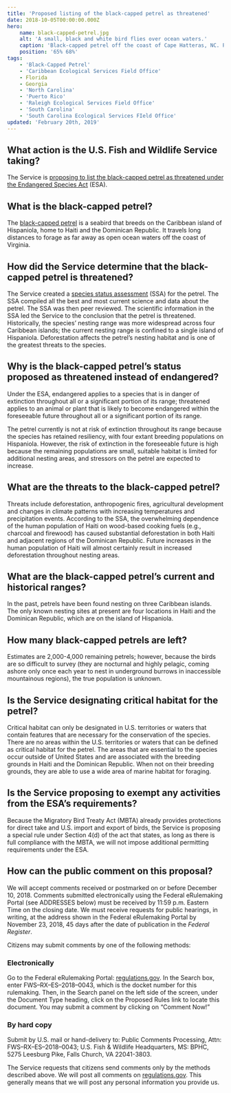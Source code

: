 ```yaml
---
title: 'Proposed listing of the black-capped petrel as threatened'
date: 2018-10-05T00:00:00.000Z
hero:
    name: black-capped-petrel.jpg
    alt: 'A small, black and white bird flies over ocean waters.'
    caption: 'Black-capped petrel off the coast of Cape Hatteras, NC. Photo © Brian Patteson, <a href="http://seabirding.com">seabirding.com</a> used with permission.'
    position: '65% 68%'
tags:
    - 'Black-Capped Petrel'
    - 'Caribbean Ecological Services Field Office'
    - Florida
    - Georgia
    - 'North Carolina'
    - 'Puerto Rico'
    - 'Raleigh Ecological Services Field Office'
    - 'South Carolina'
    - 'South Carolina Ecological Services FIeld Office'
updated: 'February 20th, 2019'
---
```


## What action is the U.S. Fish and Wildlife Service taking?

The Service is [proposing to list the black-capped petrel as threatened under the Endangered Species Act](/news/2018/10/us-fish-and-wildlife-service-proposes-endangered-species-act-protection-for-little-devil-caribbean-seabird/) (ESA).

## What is the black-capped petrel?

The [black-capped petrel](/wildlife/birds/black-capped-petrel) is a seabird that breeds on the Caribbean island of Hispaniola, home to Haiti and the Dominican Republic. It travels long distances to forage as far away as open ocean waters off the coast of Virginia.

## How did the Service determine that the black-capped petrel is threatened?

The Service created a [species status assessment](https://ecos.fws.gov/ServCat/DownloadFile/156429) (SSA) for the petrel. The SSA  compiled all the best and most current science and data about the petrel. The SSA was then peer reviewed. The scientific information in the SSA led the Service to the conclusion that the petrel is threatened. Historically, the species’ nesting range was more widespread across four Caribbean islands; the current nesting range is confined to a single island of Hispaniola. Deforestation affects the petrel’s nesting habitat and is one of the greatest threats to the species.

## Why is the black-capped petrel’s status proposed as threatened instead of endangered?

Under the ESA, endangered applies to a species that is in danger of extinction throughout all or a significant portion of its range; threatened applies to an animal or plant that is likely to become endangered within the foreseeable future throughout all or a significant portion of its range.  

The petrel currently is not at risk of extinction throughout its range because the species has retained resiliency, with four extant breeding populations on Hispaniola. However, the risk of extinction in the foreseeable future is high because the remaining populations are small, suitable habitat is limited for additional nesting areas, and stressors on the petrel are expected to increase.

## What are the threats to the black-capped petrel?

Threats include deforestation, anthropogenic fires, agricultural development and changes in climate patterns with increasing temperatures and precipitation events. According to the SSA, the overwhelming dependence of the human population of Haiti on wood-based cooking fuels (e.g., charcoal and firewood) has caused substantial deforestation in both Haiti and adjacent regions of the Dominican Republic. Future increases in the human population of Haiti will almost certainly result in increased deforestation throughout nesting areas.

## What are the black-capped petrel’s current and historical ranges?

In the past, petrels have been found nesting on three Caribbean islands. The only known nesting sites at present are four locations in Haiti and the Dominican Republic, which are on the island of Hispaniola.

## How many black-capped petrels are left?

Estimates are 2,000-4,000 remaining petrels; however, because the birds are so difficult to survey (they are nocturnal and highly pelagic, coming ashore only once each year to nest in underground burrows in inaccessible mountainous regions), the true population is unknown.

## Is the Service designating critical habitat for the petrel?

Critical habitat can only be designated in U.S. territories or waters that contain features that are necessary for the conservation of the species.  There are no areas within the U.S. territories or waters that can be defined as critical habitat for the petrel.  The areas that are essential to the species occur outside of United States and are associated with the breeding grounds in Haiti and the Dominican Republic.  When not on their breeding grounds, they are able to use a wide area of marine habitat for foraging.

## Is the Service proposing to exempt any activities from the ESA’s requirements?

Because the Migratory Bird Treaty Act (MBTA) already provides protections for direct take and U.S. import and export of birds, the Service is proposing a special rule under Section 4(d) of the act that states, as long as there is full compliance with the MBTA, we will not impose additional permitting requirements under the ESA.

## How can the public comment on this proposal?

We will accept comments received or postmarked on or before December 10, 2018. Comments submitted electronically using the Federal eRulemaking Portal (see ADDRESSES below) must be received by 11:59 p.m. Eastern Time on the closing date.  We must receive requests for public hearings, in writing, at the address shown in the Federal eRulemaking Portal by November 23, 2018, 45 days after the date of publication in the *Federal Register*.

Citizens may submit comments by one of the following methods:

### Electronically

Go to the Federal eRulemaking Portal: [regulations.gov](https://www.regulations.gov).  In the Search box, enter FWS–RX–ES–2018–0043, which is the docket number for this rulemaking.  Then, in the Search panel on the left side of the screen, under the Document Type heading, click on the Proposed Rules link to locate this document.  You may submit a comment by clicking on “Comment Now!”

### By hard copy

Submit by U.S. mail or hand-delivery to:  Public Comments Processing, Attn:  FWS–RX–ES–2018–0043; U.S. Fish & Wildlife Headquarters, MS: BPHC, 5275 Leesburg Pike, Falls Church, VA 22041-3803.

The Service requests that citizens send comments only by the methods described above.  We will post all comments on [regulations.gov](https://www.regulations.gov).  This generally means that we will post any personal information you provide us.